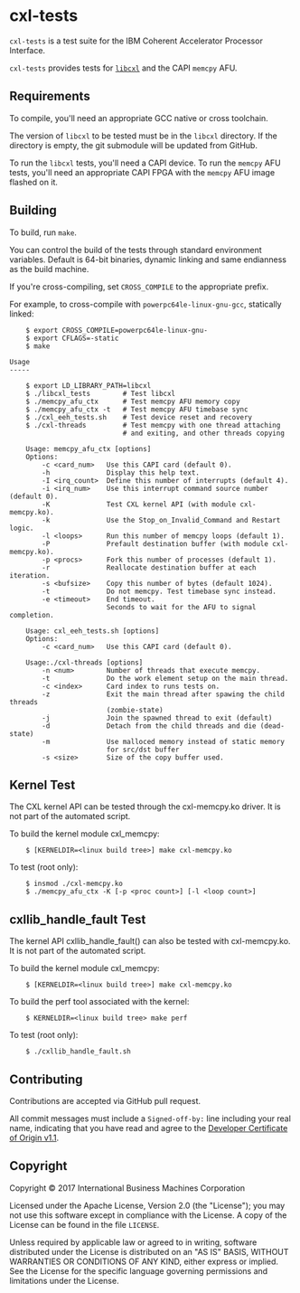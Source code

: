 cxl-tests
=========

`cxl-tests` is a test suite for the IBM Coherent Accelerator Processor
Interface.

`cxl-tests` provides tests for [`libcxl`](https://github.com/ibm-capi/libcxl)
and the CAPI `memcpy` AFU.

Requirements
------------

To compile, you'll need an appropriate GCC native or cross toolchain.

The version of `libcxl` to be tested must be in the `libcxl` directory. If the
directory is empty, the git submodule will be updated from GitHub.

To run the `libcxl` tests, you'll need a CAPI device. To run the `memcpy` AFU
tests, you'll need an appropriate CAPI FPGA with the `memcpy` AFU image flashed
on it.

Building
--------

To build, run `make`.

You can control the build of the tests through standard environment variables.
Default is 64-bit binaries, dynamic linking and same endianness as the build
machine.

If you're cross-compiling, set `CROSS_COMPILE` to the appropriate prefix.

For example, to cross-compile with `powerpc64le-linux-gnu-gcc`, statically
linked:
```
    $ export CROSS_COMPILE=powerpc64le-linux-gnu-
    $ export CFLAGS=-static
    $ make

Usage
-----

    $ export LD_LIBRARY_PATH=libcxl
    $ ./libcxl_tests        # Test libcxl
    $ ./memcpy_afu_ctx      # Test memcpy AFU memory copy
    $ ./memcpy_afu_ctx -t   # Test memcpy AFU timebase sync
    $ ./cxl_eeh_tests.sh    # Test device reset and recovery
    $ ./cxl-threads         # Test memcpy with one thread attaching
                            # and exiting, and other threads copying

    Usage: memcpy_afu_ctx [options]
    Options:
        -c <card_num>   Use this CAPI card (default 0).
        -h              Display this help text.
        -I <irq_count>  Define this number of interrupts (default 4).
        -i <irq_num>    Use this interrupt command source number (default 0).
        -K              Test CXL kernel API (with module cxl-memcpy.ko).
        -k              Use the Stop_on_Invalid_Command and Restart logic.
        -l <loops>      Run this number of memcpy loops (default 1).
        -P              Prefault destination buffer (with module cxl-memcpy.ko).
        -p <procs>      Fork this number of processes (default 1).
        -r              Reallocate destination buffer at each iteration.
        -s <bufsize>    Copy this number of bytes (default 1024).
        -t              Do not memcpy. Test timebase sync instead.
        -e <timeout>    End timeout.
                        Seconds to wait for the AFU to signal completion.

    Usage: cxl_eeh_tests.sh [options]
    Options:
        -c <card_num>   Use this CAPI card (default 0).

    Usage:./cxl-threads [options]
        -n <num>        Number of threads that execute memcpy.
        -t              Do the work element setup on the main thread.
        -c <index>      Card index to runs tests on.
        -z              Exit the main thread after spawing the child threads
                        (zombie-state)
        -j              Join the spawned thread to exit (default)
        -d              Detach from the child threads and die (dead-state)
        -m              Use malloced memory instead of static memory
                        for src/dst buffer
        -s <size>       Size of the copy buffer used.
```

Kernel Test
-----------

The CXL kernel API can be tested through the cxl-memcpy.ko driver. It is not
part of the automated script.

To build the kernel module cxl_memcpy:
```
    $ [KERNELDIR=<linux build tree>] make cxl-memcpy.ko
```
To test (root only):
```
    $ insmod ./cxl-memcpy.ko
    $ ./memcpy_afu_ctx -K [-p <proc count>] [-l <loop count>]
```

cxllib_handle_fault Test
------------------------

The kernel API cxllib_handle_fault() can also be tested with cxl-memcpy.ko.
It is not part of the automated script.

To build the kernel module cxl_memcpy:
```
    $ [KERNELDIR=<linux build tree>] make cxl-memcpy.ko
```
To build the perf tool associated with the kernel:
```
    $ KERNELDIR=<linux build tree> make perf
```
To test (root only):
```
    $ ./cxllib_handle_fault.sh

```

Contributing
------------

Contributions are accepted via GitHub pull request.

All commit messages must include a `Signed-off-by:` line including your real
name, indicating that you have read and agree to the
[Developer Certificate of Origin v1.1](http://developercertificate.org).

Copyright
---------

Copyright &copy; 2017 International Business Machines Corporation

Licensed under the Apache License, Version 2.0 (the "License"); you may not use
this software except in compliance with the License. A copy of the License can
be found in the file `LICENSE`.

Unless required by applicable law or agreed to in writing, software distributed
under the License is distributed on an "AS IS" BASIS, WITHOUT WARRANTIES OR
CONDITIONS OF ANY KIND, either express or implied.  See the License for the
specific language governing permissions and limitations under the License.
